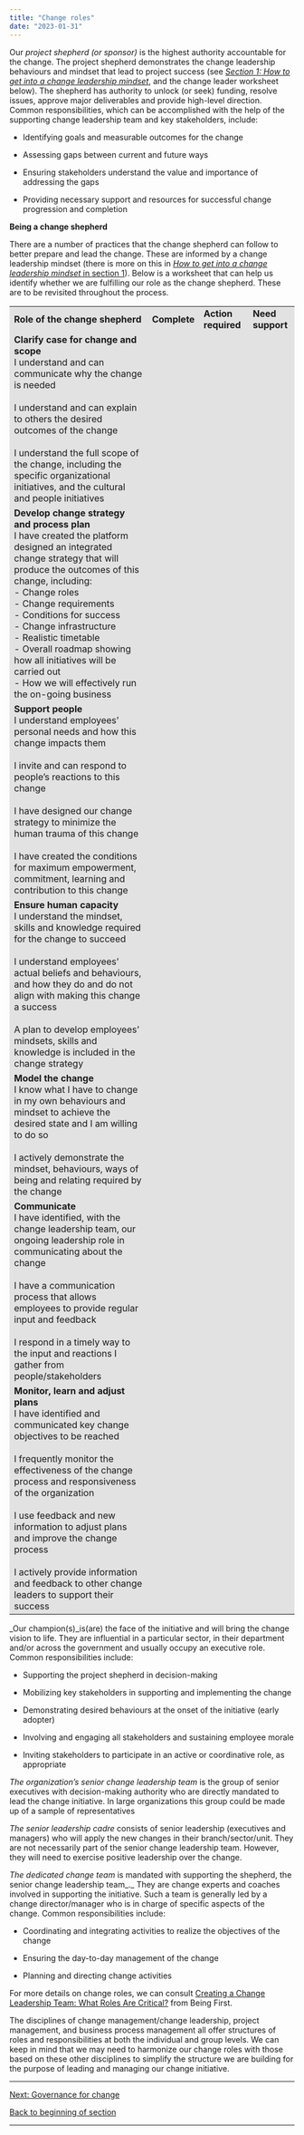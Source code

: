 ```yaml
---
title: "Change roles"
date: "2023-01-31"
---
```


Our _project shepherd (or sponsor)_ is the highest authority accountable for the change. The project shepherd demonstrates the change leadership behaviours and mindset that lead to project success (see _[Section 1: How to get into a change leadership mindset](https://articles.alpha.canada.ca/framework-for-leading-change/?page_id=527)_, and the change leader worksheet below). The shepherd has authority to unlock (or seek) funding, resolve issues, approve major deliverables and provide high-level direction. Common responsibilities, which can be accomplished with the help of the supporting change leadership team and key stakeholders, include:

- Identifying goals and measurable outcomes for the change

- Assessing gaps between current and future ways

- Ensuring stakeholders understand the value and importance of addressing the gaps

- Providing necessary support and resources for successful change progression and completion

**Being a change shepherd**

There are a number of practices that the change shepherd can follow to better prepare and lead the change. These are informed by a change leadership mindset (there is more on this in [_How to get into a change leadership mindset_ in section 1](https://articles.alpha.canada.ca/framework-for-leading-change/?page_id=527)). Below is a worksheet that can help us identify whether we are fulfilling our role as the change shepherd. These are to be revisited throughout the process.  
  

<table class="has-background" style="background-color:#e2e2e2"><tbody><tr><td><strong>Role of the change shepherd</strong></td><td><strong>Complete</strong><strong></strong></td><td><strong>Action required</strong><strong></strong></td><td><strong>Need support</strong><strong></strong></td></tr><tr><td><strong>Clarify case for change and scope</strong><br>I understand and can communicate why the change is needed<br><br>I understand and can explain to others the desired outcomes of the change<br><br>I understand the full scope of the change, including the specific organizational initiatives, and the cultural and people initiatives<br></td><td><strong>&nbsp;</strong></td><td><strong>&nbsp;</strong></td><td><strong>&nbsp;</strong></td></tr><tr><td><strong>Develop change strategy and process plan</strong><br>I have created the platform designed an integrated change strategy that will produce the outcomes of this change, including:<br>- Change roles<br>- Change requirements<br>- Conditions for success<br>- Change infrastructure<br>- Realistic timetable<br>- Overall roadmap showing how all initiatives will be carried out<br>- How we will effectively run the on-going business<br></td><td><strong>&nbsp;</strong></td><td><strong>&nbsp;</strong></td><td><strong>&nbsp;</strong></td></tr><tr><td><strong>Support people</strong><br>I understand employees’ personal needs and how this change impacts them<br><br>I invite and can respond to people’s reactions to this change<br><br>I have designed our change strategy to minimize the human trauma of this change<br><br>I have created the conditions for maximum empowerment, commitment, learning and contribution to this change<br></td><td><strong>&nbsp;</strong></td><td><strong>&nbsp;</strong></td><td><strong>&nbsp;</strong></td></tr><tr><td><strong>Ensure human capacity</strong><br>I understand the mindset, skills and knowledge required for the change to succeed<br><br>I understand employees’ actual beliefs and behaviours, and how they do and do not align with making this change a success<br><br>A plan to develop employees’ mindsets, skills and knowledge is included in the change strategy<br></td><td><strong>&nbsp;</strong></td><td><strong>&nbsp;</strong></td><td><strong>&nbsp;</strong></td></tr><tr><td><strong>Model the change</strong><br>I know what I have to change in my own behaviours and mindset to achieve the desired state and I am willing to do so<br><br>I actively demonstrate the mindset, behaviours, ways of being and relating required by the change<br></td><td><strong>&nbsp;</strong></td><td><strong>&nbsp;</strong></td><td><strong>&nbsp;</strong></td></tr><tr><td><strong>Communicate</strong><br>I have identified, with the change leadership team, our ongoing leadership role in communicating about the change<br><br>I have a communication process that allows employees to provide regular input and feedback<br><br>I respond in a timely way to the input and reactions I gather from people/stakeholders<br></td><td><strong>&nbsp;</strong></td><td><strong>&nbsp;</strong></td><td><strong>&nbsp;</strong></td></tr><tr><td><strong>Monitor, learn and adjust plans</strong><br>I have identified and communicated key change objectives to be reached<br><br>I frequently monitor the effectiveness of the change process and responsiveness of the organization<br><br>I use feedback and new information to adjust plans and improve the change process<br><br>I actively provide information and feedback to other change leaders to support their success</td><td><strong>&nbsp;</strong></td><td><strong>&nbsp;</strong></td><td><strong>&nbsp;</strong></td></tr></tbody></table>

_Our champion(s)_is(are) the face of the initiative and will bring the change vision to life. They are influential in a particular sector, in their department and/or across the government and usually occupy an executive role. Common responsibilities include:

- Supporting the project shepherd in decision-making

- Mobilizing key stakeholders in supporting and implementing the change

- Demonstrating desired behaviours at the onset of the initiative (early adopter)

- Involving and engaging all stakeholders and sustaining employee morale

- Inviting stakeholders to participate in an active or coordinative role, as appropriate

_The organization’s senior change leadership team_ is the group of senior executives with decision-making authority who are directly mandated to lead the change initiative. In large organizations this group could be made up of a sample of representatives

_The senior leadership cadre_ consists of senior leadership (executives and managers) who will apply the new changes in their branch/sector/unit. They are not necessarily part of the senior change leadership team. However, they will need to exercise positive leadership over the change.

_The dedicated change team_ is mandated with supporting the shepherd, the senior change leadership team_._ They are change experts and coaches involved in supporting the initiative. Such a team is generally led by a change director/manager who is in charge of specific aspects of the change. Common responsibilities include:

- Coordinating and integrating activities to realize the objectives of the change

- Ensuring the day-to-day management of the change

- Planning and directing change activities

For more details on change roles, we can consult [Creating a Change Leadership Team: What Roles Are Critical?](https://blog.beingfirst.com/change-leadership-what-roles-are-critical) from Being First.

The disciplines of change management/change leadership, project management, and business process management all offer structures of roles and responsibilities at both the individual and group levels. We can keep in mind that we may need to harmonize our change roles with those based on these other disciplines to simplify the structure we are building for the purpose of leading and managing our change initiative.

* * *

[Next: Governance for change](https://articles.alpha.canada.ca/framework-for-leading-change/navigating-the-world-of-change/governance-for-change/)

[Back to beginning of section](https://articles.alpha.canada.ca/framework-for-leading-change/navigating-the-world-of-change/)

* * *
